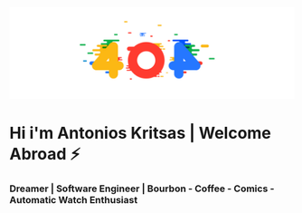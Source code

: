 ![](images/404.PNG)

# Hi i'm Antonios Kritsas | Welcome Abroad ⚡


### Dreamer |  Software Engineer | Bourbon - Coffee - Comics - Automatic Watch Enthusiast





<!--
**AnthonyK95/AnthonyK95** is a ✨ _special_ ✨ repository because its `README.md` (this file) appears on your GitHub profile.

Here are some ideas to get you started:

- 🔭 I’m currently working on ...
- 🌱 I’m currently learning ...
- 👯 I’m looking to collaborate on ...
- 🤔 I’m looking for help with ...
- 💬 Ask me about ...
- 📫 How to reach me: ...
- 😄 Pronouns: ...
- ⚡ Fun fact: ...
-->
